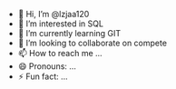- 👋 Hi, I’m @lzjaa120
- 👀 I’m interested in SQL
- 🌱 I’m currently learning GIT
- 💞️ I’m looking to collaborate on compete
- 📫 How to reach me ...
- 😄 Pronouns: ...
- ⚡ Fun fact: ...

<!---
lzjaa120/lzjaa120 is a ✨ special ✨ repository because its `README.md` (this file) appears on your GitHub profile.
You can click the Preview link to take a look at your changes.
--->
